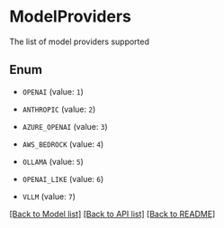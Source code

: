 # ModelProviders

The list of model providers supported

## Enum

* `OPENAI` (value: `1`)

* `ANTHROPIC` (value: `2`)

* `AZURE_OPENAI` (value: `3`)

* `AWS_BEDROCK` (value: `4`)

* `OLLAMA` (value: `5`)

* `OPENAI_LIKE` (value: `6`)

* `VLLM` (value: `7`)

[[Back to Model list]](../README.md#documentation-for-models) [[Back to API list]](../README.md#documentation-for-api-endpoints) [[Back to README]](../README.md)


